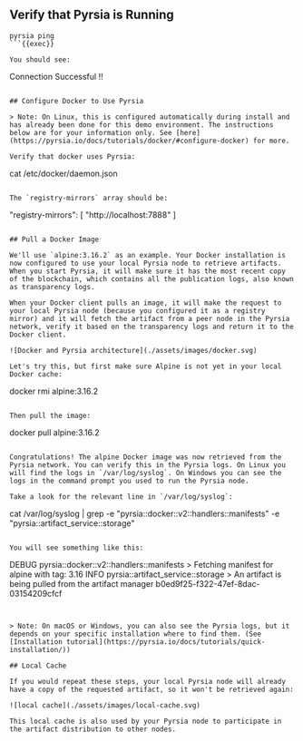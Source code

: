 ## Verify that Pyrsia is Running

```
pyrsia ping
```{{exec}}

You should see:

```
Connection Successful !!
```{{}}

## Configure Docker to Use Pyrsia

> Note: On Linux, this is configured automatically during install and has already been done for this demo environment. The instructions below are for your information only. See [here](https://pyrsia.io/docs/tutorials/docker/#configure-docker) for more.

Verify that docker uses Pyrsia:

```
cat /etc/docker/daemon.json
```{{exec}}

The `registry-mirrors` array should be:

```
"registry-mirrors": [
    "http://localhost:7888"
  ]
```{{}}

## Pull a Docker Image

We'll use `alpine:3.16.2` as an example. Your Docker installation is now configured to use your local Pyrsia node to retrieve artifacts. When you start Pyrsia, it will make sure it has the most recent copy of the blockchain, which contains all the publication logs, also known as transparency logs.

When your Docker client pulls an image, it will make the request to your local Pyrsia node (because you configured it as a registry mirror) and it will fetch the artifact from a peer node in the Pyrsia network, verify it based on the transparency logs and return it to the Docker client.

![Docker and Pyrsia architecture](./assets/images/docker.svg)

Let's try this, but first make sure Alpine is not yet in your local Docker cache:

```
docker rmi alpine:3.16.2
```{{exec}}

Then pull the image:

```
docker pull alpine:3.16.2
```{{exec}}

Congratulations! The alpine Docker image was now retrieved from the Pyrsia network. You can verify this in the Pyrsia logs. On Linux you will find the logs in `/var/log/syslog`. On Windows you can see the logs in the command prompt you used to run the Pyrsia node.

Take a look for the relevant line in `/var/log/syslog`:

```
cat /var/log/syslog | grep -e "pyrsia::docker::v2::handlers::manifests" -e "pyrsia::artifact_service::storage"
```{{exec}}

You will see something like this:

```
DEBUG pyrsia::docker::v2::handlers::manifests > Fetching manifest for alpine with tag: 3.16
INFO  pyrsia::artifact_service::storage       > An artifact is being pulled from the artifact manager b0ed9f25-f322-47ef-8dac-03154209cfcf
```{{}}


> Note: On macOS or Windows, you can also see the Pyrsia logs, but it depends on your specific installation where to find them. (See [Installation tutorial](https://pyrsia.io/docs/tutorials/quick-installation/))

## Local Cache

If you would repeat these steps, your local Pyrsia node will already have a copy of the requested artifact, so it won't be retrieved again:

![local cache](./assets/images/local-cache.svg)

This local cache is also used by your Pyrsia node to participate in the artifact distribution to other nodes.